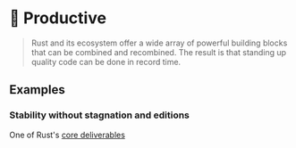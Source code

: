 # 🧩 Productive

> Rust and its ecosystem offer a wide array of powerful building blocks that can be combined and recombined. The result is that standing up quality code can be done in record time.

## Examples

### Stability without stagnation and editions

One of Rust's [core deliverables](https://blog.rust-lang.org/2014/10/30/Stability.html) 